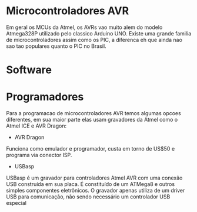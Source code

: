 # Microcontroladores AVR

Em geral os MCUs da Atmel, os AVRs vao muito alem do modelo Atmega328P utilizado pelo classico Arduino UNO.
Existe uma grande familia de microcontroladores assim como os PIC, a diferenca eh que ainda nao sao tao
populares quanto o PIC no Brasil. 


# Software

# Programadores

 Para a programacao de microcontroladores AVR temos algumas opcoes diferentes,
 em sua maior parte elas usam gravadores da Atmel como o Atmel ICE e AVR Dragon:
 
 - AVR Dragon
 
Funciona como emulador e programador, custa em torno de US$50 e programa via conector ISP. 
 
 - USBasp
 
USBasp é um gravador para controladores Atmel AVR com uma conexão USB construída em sua placa.
É constituído de um ATMega8 e outros simples componentes eletrônicos. O gravador apenas utiliza de um driver USB para comunicação, não sendo necessário um controlador USB especial
